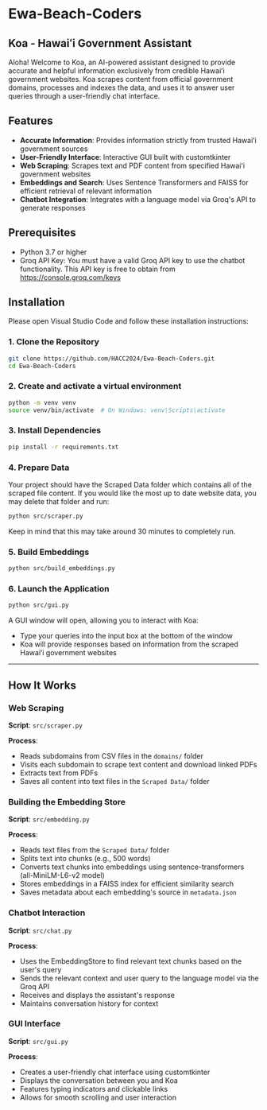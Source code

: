 # Ewa-Beach-Coders

## Koa - Hawaiʻi Government Assistant

Aloha! Welcome to Koa, an AI-powered assistant designed to provide accurate and helpful information exclusively from credible Hawaiʻi government websites. Koa scrapes content from official government domains, processes and indexes the data, and uses it to answer user queries through a user-friendly chat interface.

## Features

- **Accurate Information**: Provides information strictly from trusted Hawaiʻi government sources
- **User-Friendly Interface**: Interactive GUI built with customtkinter
- **Web Scraping**: Scrapes text and PDF content from specified Hawaiʻi government websites
- **Embeddings and Search**: Uses Sentence Transformers and FAISS for efficient retrieval of relevant information
- **Chatbot Integration**: Integrates with a language model via Groq's API to generate responses

## Prerequisites

- Python 3.7 or higher
- Groq API Key: You must have a valid Groq API key to use the chatbot functionality. This API key is free to obtain from https://console.groq.com/keys

## Installation

Please open Visual Studio Code and follow these installation instructions:

### 1. Clone the Repository
```bash
git clone https://github.com/HACC2024/Ewa-Beach-Coders.git
cd Ewa-Beach-Coders
```

### 2. Create and activate a virtual environment
```bash
python -m venv venv
source venv/bin/activate  # On Windows: venv\Scripts\activate
```

### 3. Install Dependencies
```bash
pip install -r requirements.txt
```

### 4. Prepare Data
Your project should have the Scraped Data folder which contains all of the scraped file content. If you would like the most up to date website data, you may delete that folder and run:
```bash
python src/scraper.py
```
Keep in mind that this may take around 30 minutes to completely run.

### 5. Build Embeddings
```bash
python src/build_embeddings.py
```

### 6. Launch the Application
```bash
python src/gui.py
```

A GUI window will open, allowing you to interact with Koa:
- Type your queries into the input box at the bottom of the window
- Koa will provide responses based on information from the scraped Hawaiʻi government websites

---

## How It Works

### Web Scraping
**Script**: `src/scraper.py`

**Process**:
- Reads subdomains from CSV files in the `domains/` folder
- Visits each subdomain to scrape text content and download linked PDFs
- Extracts text from PDFs
- Saves all content into text files in the `Scraped Data/` folder

### Building the Embedding Store
**Script**: `src/embedding.py`

**Process**:
- Reads text files from the `Scraped Data/` folder
- Splits text into chunks (e.g., 500 words)
- Converts text chunks into embeddings using sentence-transformers (all-MiniLM-L6-v2 model)
- Stores embeddings in a FAISS index for efficient similarity search
- Saves metadata about each embedding's source in `metadata.json`

### Chatbot Interaction
**Script**: `src/chat.py`

**Process**:
- Uses the EmbeddingStore to find relevant text chunks based on the user's query
- Sends the relevant context and user query to the language model via the Groq API
- Receives and displays the assistant's response
- Maintains conversation history for context

### GUI Interface
**Script**: `src/gui.py`

**Process**:
- Creates a user-friendly chat interface using customtkinter
- Displays the conversation between you and Koa
- Features typing indicators and clickable links
- Allows for smooth scrolling and user interaction
